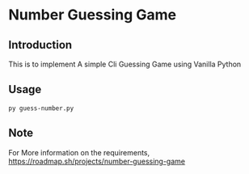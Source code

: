 # Number Guessing  Game

## Introduction
This is to implement A simple Cli Guessing Game using Vanilla Python

## Usage
```shell
py guess-number.py
```

## Note
For More information on the requirements, https://roadmap.sh/projects/number-guessing-game
